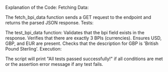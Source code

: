Explanation of the Code:
Fetching Data:

The fetch_bpi_data function sends a GET request to the endpoint and returns the parsed JSON response.
Tests:

The test_bpi_data function:
Validates that the bpi field exists in the response.
Verifies that there are exactly 3 BPIs (currencies).
Ensures USD, GBP, and EUR are present.
Checks that the description for GBP is 'British Pound Sterling'.
Execution:

The script will print "All tests passed successfully!" if all conditions are met or the assertion error message if any test fails.
